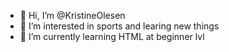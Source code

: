 - 👋 Hi, I’m @KristineOlesen
- 👀 I’m interested in sports and learing new things
- 🌱 I’m currently learning HTML at beginner lvl

<!---
KristineOlesen/KristineOlesen is a ✨ special ✨ repository because its `README.md` (this file) appears on your GitHub profile.
You can click the Preview link to take a look at your changes.
--->
